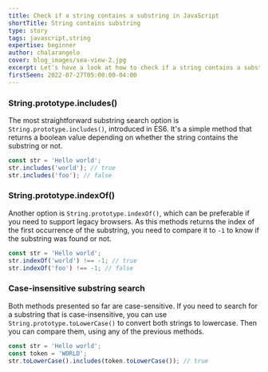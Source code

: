 ```yaml
---
title: Check if a string contains a substring in JavaScript
shortTitle: String contains substring
type: story
tags: javascript,string
expertise: beginner
author: chalarangelo
cover: blog_images/sea-view-2.jpg
excerpt: Let's have a look at how to check if a string contains a substring in JavaScript.
firstSeen: 2022-07-27T05:00:00-04:00
---
```


### String.prototype.includes()

The most straightforward substring search option is `String.prototype.includes()`, introduced in ES6. It's a simple method that returns a boolean value depending on whether the string contains the substring or not.

```js
const str = 'Hello world';
str.includes('world'); // true
str.includes('foo'); // false
```

### String.prototype.indexOf()

Another option is `String.prototype.indexOf()`, which can be preferable if you need to support legacy browsers. As this methods returns the index of the first occurrence of the substring, you need to compare it to `-1` to know if the substring was found or not.

```js
const str = 'Hello world';
str.indexOf('world') !== -1; // true
str.indexOf('foo') !== -1; // false
```

### Case-insensitive substring search

Both methods presented so far are case-sensitive. If you need to search for a substring that is case-insensitive, you can use `String.prototype.toLowerCase()` to convert both strings to lowercase. Then you can compare them, using any of the previous methods.

```js
const str = 'Hello world';
const token = 'WORLD';
str.toLowerCase().includes(token.toLowerCase()); // true
```
